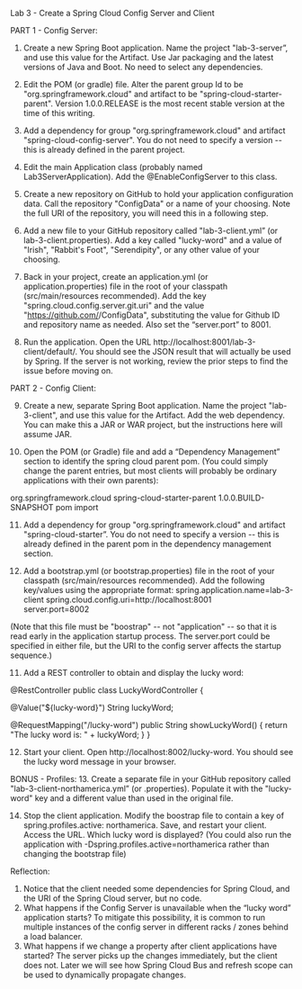 

Lab 3 - Create a Spring Cloud Config Server and Client

PART 1 - Config Server:

1. Create a new Spring Boot application.  Name the project "lab-3-server”, and use this value for the Artifact.  Use Jar packaging and the latest versions of Java and Boot. No need to select any dependencies.

2. Edit the POM (or gradle) file.  Alter the parent group Id to be "org.springframework.cloud" and artifact to be "spring-cloud-starter-parent".  Version 1.0.0.RELEASE is the most recent stable version at the time of this writing.

3. Add a dependency for group "org.springframework.cloud" and artifact "spring-cloud-config-server".  You do not need to specify a version -- this is already defined in the parent project.

4. Edit the main Application class (probably named Lab3ServerApplication).  Add the @EnableConfigServer to this class.

5. Create a new repository on GitHub to hold your application configuration data.  Call the repository "ConfigData" or a name of your choosing.  Note the full URI of the repository, you will need this in a following step.

6. Add a new file to your GitHub repository called "lab-3-client.yml” (or lab-3-client.properties).  Add a key called "lucky-word" and a value of "Irish", "Rabbit's Foot", "Serendipity", or any other value of your choosing.

7. Back in your project, create an application.yml (or application.properties) file in the root of your classpath (src/main/resources recommended).  Add the key "spring.cloud.config.server.git.uri" and the value "https://github.com/<YOUR-GITHUB-ID>/ConfigData", substituting the value for Github ID and repository name as needed.  Also set the “server.port” to 8001.

8. Run the application.  Open the URL http://localhost:8001/lab-3-client/default/.  You should see the JSON result that will actually be used by Spring.  If the server is not working, review the prior steps to find the issue before moving on.


PART 2 - Config Client:

9. Create a new, separate Spring Boot application.  Name the project "lab-3-client", and use this value for the Artifact.  Add the web dependency.  You can make this a JAR or WAR project, but the instructions here will assume JAR.

10.  Open the POM (or Gradle) file and add a “Dependency Management” section to identify the spring cloud parent pom. (You could simply change the parent entries, but most clients will probably be ordinary applications with their own parents):
<dependencyManagement>
    <dependencies>
        <dependency>
            <groupId>org.springframework.cloud</groupId>
            <artifactId>spring-cloud-starter-parent</artifactId>
            <version>1.0.0.BUILD-SNAPSHOT</version>
            <type>pom</type>
            <scope>import</scope>
        </dependency>
    </dependencies>
</dependencyManagement>

11.  Add a dependency for group "org.springframework.cloud" and artifact "spring-cloud-starter”.  You do not need to specify a version -- this is already defined in the parent pom in the dependency management section.

10. Add a bootstrap.yml (or bootstrap.properties) file in the root of your classpath (src/main/resources recommended).  Add the following key/values using the appropriate format:
spring.application.name=lab-3-client
spring.cloud.config.uri=http://localhost:8001  
server.port=8002

(Note that this file must be "boostrap" -- not "application" -- so that it is read early in the application startup process.  The server.port could be specified in either file, but the URI to the config server affects the startup sequence.)

11. Add a REST controller to obtain and display the lucky word:

@RestController
public class LuckyWordController {
 
  @Value("${lucky-word}") String luckyWord;
  
  @RequestMapping("/lucky-word")
  public String showLuckyWord() {
    return "The lucky word is: " + luckyWord;
  }
}

12.  Start your client.  Open http://localhost:8002/lucky-word.  You should see the lucky word message in your browser.

BONUS - Profiles:
13. Create a separate file in your GitHub repository called "lab-3-client-northamerica.yml” (or .properties).  Populate it with the "lucky-word" key and a different value than used in the original file.

14. Stop the client application.  Modify the boostrap file to contain a key of spring.profiles.active: northamerica.  Save, and restart your client.  Access the URL.  Which lucky word is displayed?  (You could also run the application with -Dspring.profiles.active=northamerica rather than changing the bootstrap file)


Reflection:  
1. Notice that the client needed some dependencies for Spring Cloud, and the URI of the Spring Cloud server, but no code.
2. What happens if the Config Server is unavailable when the “lucky word” application starts?  To mitigate this possibility, it is common to run multiple instances of the config server in different racks / zones behind a load balancer.
3. What happens if we change a property after client applications have started?  The server picks up the changes immediately, but the client does not.  Later we will see how Spring Cloud Bus and refresh scope can be used to dynamically propagate changes.

